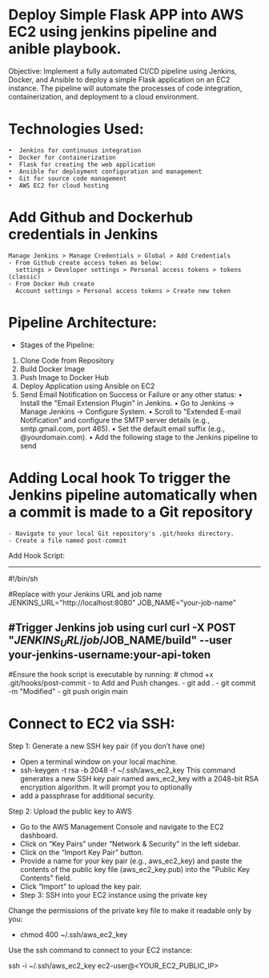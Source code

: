 # Deploy Simple Flask APP into AWS EC2 using jenkins pipeline and anible playbook.

Objective:
Implement a fully automated CI/CD pipeline using Jenkins, Docker, and Ansible to deploy a simple Flask application on an EC2 instance. The pipeline will automate the processes of code integration, containerization, and deployment to a cloud environment.

# Technologies Used:
    •  Jenkins for continuous integration
    •  Docker for containerization
    •  Flask for creating the web application
    •  Ansible for deployment configuration and management
    •  Git for source code management
    •  AWS EC2 for cloud hosting

# Add Github and Dockerhub credentials in Jenkins
    Manage Jenkins > Manage Credentials > Global > Add Credentials
    - From Github create access token as below:
      settings > Developer settings > Personal access tokens > tokens (classic)
    - From Docker Hub create 
      Account settings > Personal access tokens > Create new token

# Pipeline Architecture:
   
- Stages of the Pipeline:
1. Clone Code from Repository
2. Build Docker Image
3. Push Image to Docker Hub
4. Deploy Application using Ansible on EC2
5. Send Email Notification on Success or Failure or any other status:
    •	Install the "Email Extension Plugin" in Jenkins.
    •	Go to Jenkins -> Manage Jenkins -> Configure System.
    •	Scroll to "Extended E-mail Notification" and configure the SMTP server details (e.g., smtp.gmail.com, port 465).
    •	Set the default email suffix (e.g., @yourdomain.com).
    •	Add the following stage to the Jenkins pipeline to send
   
# Adding Local hook To trigger the Jenkins pipeline automatically when a commit is made to a Git repository
    - Navigate to your local Git repository's .git/hooks directory.
    - Create a file named post-commit 

  Add Hook Script:

-----------------------------------
#!/bin/sh

#Replace with your Jenkins URL and job name
JENKINS_URL="http://localhost:8080"
JOB_NAME="your-job-name"

#Trigger Jenkins job using curl
curl -X POST "$JENKINS_URL/job/$JOB_NAME/build" --user your-jenkins-username:your-api-token
-------------------------------------

#Ensure the hook script is executable by running:
      # chmod +x .git/hooks/post-commit
          - to Add and Push changes.
          - git add .
          - git commit -m "Modified"
          - git push origin main

# Connect to EC2 via SSH:

Step 1: Generate a new SSH key pair (if you don’t have one)
   - Open a terminal window on your local machine.
   - ssh-keygen -t rsa -b 2048 -f ~/.ssh/aws_ec2_key
  This command generates a new SSH key pair named aws_ec2_key with a 2048-bit RSA encryption algorithm. It will prompt you to optionally 
   - add a passphrase for additional security.

Step 2: Upload the public key to AWS
   - Go to the AWS Management Console and navigate to the EC2 dashboard.
   - Click on “Key Pairs” under “Network & Security” in the left sidebar.
   - Click on the “Import Key Pair” button.
   - Provide a name for your key pair (e.g., aws_ec2_key) and paste the contents of the public key file (aws_ec2_key.pub) into the "Public Key Contents" field.
   - Click “Import” to upload the key pair.
   - Step 3: SSH into your EC2 instance using the private key

Change the permissions of the private key file to make it readable only by you:
   - chmod 400 ~/.ssh/aws_ec2_key

Use the ssh command to connect to your EC2 instance:

ssh -i ~/.ssh/aws_ec2_key ec2-user@<YOUR_EC2_PUBLIC_IP>

   
